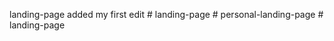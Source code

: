landing-page
added my first edit
#   l a n d i n g - p a g e  
 #   p e r s o n a l - l a n d i n g - p a g e  
 #   l a n d i n g - p a g e  
 